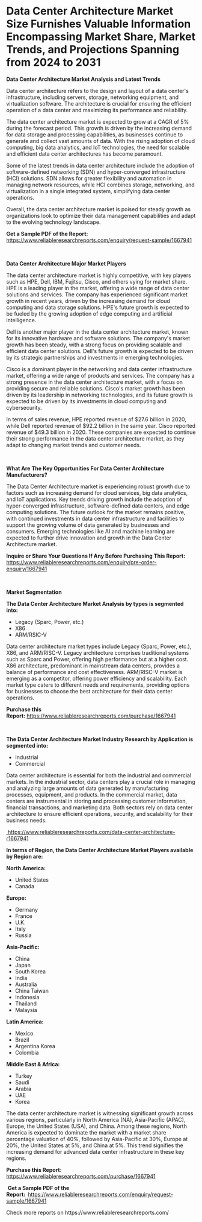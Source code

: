 <p><h1>Data Center Architecture Market Size Furnishes Valuable Information Encompassing Market Share, Market Trends, and Projections Spanning from 2024 to 2031</h1></p><p><strong>Data Center Architecture Market Analysis and Latest Trends</strong></p>
<p><p>Data center architecture refers to the design and layout of a data center's infrastructure, including servers, storage, networking equipment, and virtualization software. The architecture is crucial for ensuring the efficient operation of a data center and maximizing its performance and reliability.</p><p>The data center architecture market is expected to grow at a CAGR of 5% during the forecast period. This growth is driven by the increasing demand for data storage and processing capabilities, as businesses continue to generate and collect vast amounts of data. With the rising adoption of cloud computing, big data analytics, and IoT technologies, the need for scalable and efficient data center architectures has become paramount.</p><p>Some of the latest trends in data center architecture include the adoption of software-defined networking (SDN) and hyper-converged infrastructure (HCI) solutions. SDN allows for greater flexibility and automation in managing network resources, while HCI combines storage, networking, and virtualization in a single integrated system, simplifying data center operations.</p><p>Overall, the data center architecture market is poised for steady growth as organizations look to optimize their data management capabilities and adapt to the evolving technology landscape.</p></p>
<p><strong>Get a Sample PDF of the Report:&nbsp;</strong> <a href="https://www.reliableresearchreports.com/enquiry/request-sample/1667941">https://www.reliableresearchreports.com/enquiry/request-sample/1667941</a></p>
<p>&nbsp;</p>
<p><strong>Data Center Architecture Major Market Players</strong></p>
<p><p>The data center architecture market is highly competitive, with key players such as HPE, Dell, IBM, Fujitsu, Cisco, and others vying for market share. HPE is a leading player in the market, offering a wide range of data center solutions and services. The company has experienced significant market growth in recent years, driven by the increasing demand for cloud computing and data storage solutions. HPE's future growth is expected to be fueled by the growing adoption of edge computing and artificial intelligence.</p><p>Dell is another major player in the data center architecture market, known for its innovative hardware and software solutions. The company's market growth has been steady, with a strong focus on providing scalable and efficient data center solutions. Dell's future growth is expected to be driven by its strategic partnerships and investments in emerging technologies.</p><p>Cisco is a dominant player in the networking and data center infrastructure market, offering a wide range of products and services. The company has a strong presence in the data center architecture market, with a focus on providing secure and reliable solutions. Cisco's market growth has been driven by its leadership in networking technologies, and its future growth is expected to be driven by its investments in cloud computing and cybersecurity.</p><p>In terms of sales revenue, HPE reported revenue of $27.6 billion in 2020, while Dell reported revenue of $92.2 billion in the same year. Cisco reported revenue of $49.3 billion in 2020. These companies are expected to continue their strong performance in the data center architecture market, as they adapt to changing market trends and customer needs.</p></p>
<p>&nbsp;</p>
<p><strong>What Are The Key Opportunities For Data Center Architecture Manufacturers?</strong></p>
<p><p>The Data Center Architecture market is experiencing robust growth due to factors such as increasing demand for cloud services, big data analytics, and IoT applications. Key trends driving growth include the adoption of hyper-converged infrastructure, software-defined data centers, and edge computing solutions. The future outlook for the market remains positive, with continued investments in data center infrastructure and facilities to support the growing volume of data generated by businesses and consumers. Emerging technologies like AI and machine learning are expected to further drive innovation and growth in the Data Center Architecture market.</p></p>
<p><strong>Inquire or Share Your Questions If Any Before Purchasing This Report:</strong> <a href="https://www.reliableresearchreports.com/enquiry/pre-order-enquiry/1667941">https://www.reliableresearchreports.com/enquiry/pre-order-enquiry/1667941</a></p>
<p>&nbsp;</p>
<p><strong>Market Segmentation</strong></p>
<p><strong>The Data Center Architecture Market Analysis by types is segmented into:</strong></p>
<p><ul><li>Legacy (Sparc, Power, etc.)</li><li>X86</li><li>ARM/RSIC-V</li></ul></p>
<p><p>Data center architecture market types include Legacy (Sparc, Power, etc.), X86, and ARM/RISC-V. Legacy architecture comprises traditional systems such as Sparc and Power, offering high performance but at a higher cost. X86 architecture, predominant in mainstream data centers, provides a balance of performance and cost effectiveness. ARM/RISC-V market is emerging as a competitor, offering power efficiency and scalability. Each market type caters to different needs and requirements, providing options for businesses to choose the best architecture for their data center operations.</p></p>
<p><strong>Purchase this Report:&nbsp;</strong><a href="https://www.reliableresearchreports.com/purchase/1667941">https://www.reliableresearchreports.com/purchase/1667941</a></p>
<p>&nbsp;</p>
<p><strong>The Data Center Architecture Market Industry Research by Application is segmented into:</strong></p>
<p><ul><li>Industrial</li><li>Commercial</li></ul></p>
<p><p>Data center architecture is essential for both the industrial and commercial markets. In the industrial sector, data centers play a crucial role in managing and analyzing large amounts of data generated by manufacturing processes, equipment, and products. In the commercial market, data centers are instrumental in storing and processing customer information, financial transactions, and marketing data. Both sectors rely on data center architecture to ensure efficient operations, security, and scalability for their business needs.</p></p>
<p><a href="https://www.reliableresearchreports.com/data-center-architecture-r1667941">&nbsp;https://www.reliableresearchreports.com/data-center-architecture-r1667941</a></p>
<p><strong>In terms of Region, the Data Center Architecture Market Players available by Region are:</strong></p>
<p>
    <p> <strong> North America: </strong>
        <ul>
            <li>United States</li>
            <li>Canada</li>
        </ul>
        </p> 
    <p> <strong> Europe: </strong>
        <ul>
            <li>Germany</li>
            <li>France</li>
            <li>U.K.</li>
            <li>Italy</li>
            <li>Russia</li>
        </ul>
        </p> 
    <p> <strong> Asia-Pacific: </strong>
        <ul>
            <li>China</li>
            <li>Japan</li>
            <li>South Korea</li>
            <li>India</li>
            <li>Australia</li>
            <li>China Taiwan</li>
            <li>Indonesia</li>
            <li>Thailand</li>
            <li>Malaysia</li>
        </ul>
        </p> 
    <p> <strong> Latin America: </strong>
        <ul>
            <li>Mexico</li>
            <li>Brazil</li>
            <li>Argentina Korea</li>
            <li>Colombia</li>
        </ul>
        </p> 
    <p> <strong> Middle East & Africa: </strong>
        <ul>
            <li>Turkey</li>
            <li>Saudi</li>
            <li>Arabia</li>
            <li>UAE</li>
            <li>Korea</li>
        </ul>
    </p>
    </p>
<p><p>The data center architecture market is witnessing significant growth across various regions, particularly in North America (NA), Asia-Pacific (APAC), Europe, the United States (USA), and China. Among these regions, North America is expected to dominate the market with a market share percentage valuation of 40%, followed by Asia-Pacific at 30%, Europe at 20%, the United States at 5%, and China at 5%. This trend signifies the increasing demand for advanced data center infrastructure in these key regions.</p></p>
<p><strong>Purchase this Report: </strong><a href="https://www.reliableresearchreports.com/purchase/1667941">https://www.reliableresearchreports.com/purchase/1667941</a></p>
<p>&nbsp;<strong>Get a Sample PDF of the Report:&nbsp;&nbsp;</strong><a href="https://www.reliableresearchreports.com/enquiry/request-sample/1667941">https://www.reliableresearchreports.com/enquiry/request-sample/1667941</a></p>
<p><strong></strong></p>
<p>Check more reports on https://www.reliableresearchreports.com/</p>